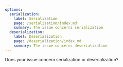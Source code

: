 ```yaml
---
options:
  serialization:
    label: Serialization
    page: /serialization/index.md
    summary: The issue concerns serialization
  deserialization:
    label: Deserialization
    page: /deserialization/index.md
    summary: The issue concerns deserialization
---
```


Does your issue concern serialization or deserialization?
